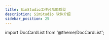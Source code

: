 ```yaml
---
title: SimStudio工作台功能帮助
description: SimStudio 软件介绍
sidebar_position: 25
---
```



import DocCardList from '@theme/DocCardList';

<DocCardList />
